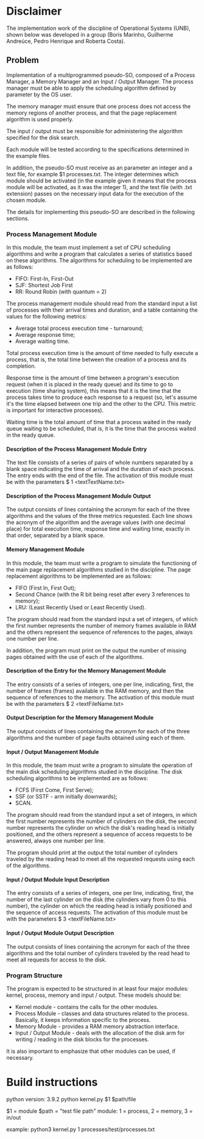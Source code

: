 # Disclaimer

The implementation work of the discipline of Operational Systems (UNB), shown below was developed in a group (Boris Marinho, Guilherme Andreúce, Pedro Henrique and Roberta Costa).

## Problem
Implementation of a multiprogrammed pseudo-SO, composed of a Process Manager, a Memory Manager and an Input / Output Manager.
The process manager must be able to apply the scheduling algorithm defined by parameter by the OS user.

The memory manager must ensure that one process does not access the memory regions of another process, and that the page replacement algorithm is used properly. 

The input / output must be responsible for administering the algorithm specified for the disk search.

Each module will be tested according to the specifications determined in the example files. 

In addition, the pseudo-SO must receive as an parameter an integer and a text file, for example $1 processes.txt. The integer determines which module should be activated (in the example given it means that the process module will be activated, as it was the integer 1), and the text file (with .txt extension) passes on the necessary input data for the execution of the chosen module. 

The details for implementing this pseudo-SO are described in the following sections.

### Process Management Module
In this module, the team must implement a set of CPU scheduling algorithms and write a program that calculates a series of statistics based on these algorithms. The algorithms for scheduling to be implemented are as follows:

- FIFO: First-In, First-Out
- SJF: Shortest Job First
- RR: Round Robin (with quantum = 2)

The process management module should read from the standard input a list of processes with their arrival times and duration, and a table containing the values for the following metrics:

- Average total process execution time - turnaround;
- Average response time;
- Average waiting time.

Total process execution time is the amount of time needed to fully execute a process, that is, the total time between the creation of a process and its completion. 

Response time is the amount of time between a program's execution request (when it is placed in the ready queue) and its time to go to execution (time sharing system), this means that it is the time that the process takes time to produce each response to a request (so, let's assume it's the time elapsed between one trip and the other to the CPU. This metric is important for interactive processes).

Waiting time is the total amount of time that a process waited in the ready queue waiting to be scheduled, that is, it is the time that the process waited in the ready queue.

#### Description of the Process Management Module Entry
The text file consists of a series of pairs of whole numbers separated by a blank space indicating the time of arrival and the duration of each process. The entry ends with the end of the file. The activation of this module must be with the parameters $ <executable> 1 <textTextName.txt>
#### Description of the Process Management Module Output
The output consists of lines containing the acronym for each of the three algorithms and the values of the three metrics requested. Each line shows the acronym of the algorithm and the average values (with one decimal place) for total execution time, response time and waiting time, exactly in that order, separated by a blank space.

#### Memory Management Module
In this module, the team must write a program to simulate the functioning of the main page replacement algorithms studied in the discipline. The page replacement algorithms to be implemented are as follows:

- FIFO (First In, First Out);
- Second Chance (with the R bit being reset after every 3 references to memory);
- LRU: (Least Recently Used or Least Recently Used).

The program should read from the standard input a set of integers, of which the first number represents the number of memory frames available in RAM and the others represent the sequence of references to the pages, always one number per line.

In addition, the program must print on the output the number of missing pages obtained with the use of each of the algorithms.

#### Description of the Entry for the Memory Management Module
The entry consists of a series of integers, one per line, indicating, first, the number of frames (frames) available in the RAM memory, and then the sequence of references to the memory. The activation of this module must be with the parameters $ <executable> 2 <textFileName.txt>
#### Output Description for the Memory Management Module
The output consists of lines containing the acronym for each of the three algorithms and the number of page faults obtained using each of them.

#### Input / Output Management Module
In this module, the team must write a program to simulate the operation of the main disk scheduling algorithms studied in the discipline. The disk scheduling algorithms to be implemented are as follows:

- FCFS (First Come, First Serve);
- SSF (or SSTF - arm initially downwards);
- SCAN.

The program should read from the standard input a set of integers, in which the first number represents the number of cylinders on the disk, the second number represents the cylinder on which the disk's reading head is initially positioned, and the others represent a sequence of access requests to be answered, always one number per line.

The program should print at the output the total number of cylinders traveled by the reading head to meet all the requested requests using each of the algorithms.
#### Input / Output Module Input Description
The entry consists of a series of integers, one per line, indicating, first, the number of the last cylinder on the disk (the cylinders vary from 0 to this number), the cylinder on which the reading head is initially positioned and the sequence of access requests. The activation of this module must be with the parameters $ <executable> 3 <textFileName.txt>

#### Input / Output Module Output Description
The output consists of lines containing the acronym for each of the three algorithms and the total number of cylinders traveled by the read head to meet all requests for access to the disk.

### Program Structure
The program is expected to be structured in at least four major modules: kernel, process, memory and input / output. These models should be:

- Kernel module - contains the calls for the other modules.
- Process Module - classes and data structures related to the process. Basically, it keeps information specific to the process.
- Memory Module - provides a RAM memory abstraction interface.
- Input / Output Module - deals with the allocation of the disk arm for writing / reading in the disk blocks for the processes.

It is also important to emphasize that other modules can be used, if necessary.

# Build instructions
python version: 3.9.2
python kernel.py $1 $path/file

$1 = module  $path = "test file path"
module: 1 = process, 2 = memory, 3 = in/out

example: python3 kernel.py 1 processes/test/processes.txt